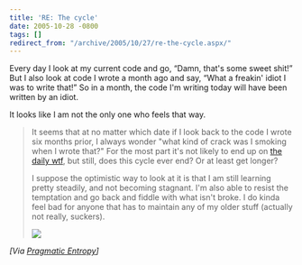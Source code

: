 ```yaml
---
title: 'RE: The cycle'
date: 2005-10-28 -0800
tags: []
redirect_from: "/archive/2005/10/27/re-the-cycle.aspx/"
---
```


Every day I look at my current code and go, “Damn, that's some sweet
shit!” But I also look at code I wrote a month ago and say, “What a
freakin' idiot I was to write that!” So in a month, the code I'm writing
today will have been written by an idiot.

It looks like I am not the only one who feels that way.

> It seems that at no matter which date if I look back to the code I
> wrote six months prior, I always wonder "what kind of crack was I
> smoking when I wrote that?" For the most part it's not likely to end
> up on [the daily wtf](http://www.thedailywtf.com), but still, does
> this cycle ever end? Or at least get longer?
>
> I suppose the optimistic way to look at it is that I am still learning
> pretty steadily, and not becoming stagnant. I'm also able to resist
> the temptation and go back and fiddle with what isn't broke. I do
> kinda feel bad for anyone that has to maintain any of my older stuff
> (actually not really, suckers).
>
> ![](http://krazyyak.com/blog/blog/aggbug/1688.aspx)

*[Via [Pragmatic
Entropy](http://krazyyak.com/blog/blog/archive/2005/10/28/1688.aspx)]*

